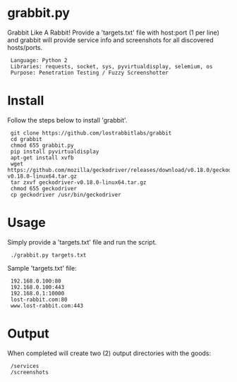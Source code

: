 # grabbit.py
Grabbit Like A Rabbit! Provide a 'targets.txt' file with host:port (1 per line) and grabbit will provide service info and screenshots for all discovered hosts/ports.

     Language: Python 2
     Libraries: requests, socket, sys, pyvirtualdisplay, selemium, os
     Purpose: Penetration Testing / Fuzzy Screenshotter


# Install
Follow the steps below to install 'grabbit'.

     git clone https://github.com/lostrabbitlabs/grabbit
     cd grabbit
     chmod 655 grabbit.py
     pip install pyvirtualdisplay
     apt-get install xvfb
     wget https://github.com/mozilla/geckodriver/releases/download/v0.18.0/geckodriver-v0.18.0-linux64.tar.gz
     tar zxvf geckodriver-v0.18.0-linux64.tar.gz
     chmod 655 geckodriver
     cp geckodriver /usr/bin/geckodriver


# Usage
Simply provide a 'targets.txt' file and run the script.

     ./grabbit.py targets.txt


Sample 'targets.txt' file:

     192.168.0.100:80
     192.168.0.100:443
     192.168.0.1:10000
     lost-rabbit.com:80
     www.lost-rabbit.com:443

# Output
When completed will create two (2) output directories with the goods:

     /services
     /screenshots
